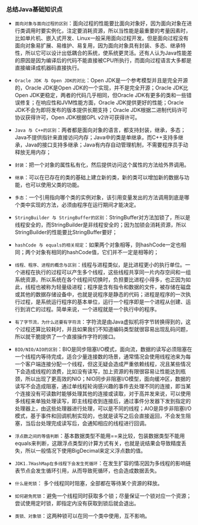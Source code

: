 ### 总结Java基础知识点

- `面向对象与面向过程的区别`：面向过程的性能要比面向对象好，因为面向对象在进行类调用时要实例化，注定要消耗资源，所以当性能是最重要的考量因素时，比如单片机、嵌入式开发、Linux一般采用面向过程开发。但是面向过程没有面向对象易扩展、易维护、易复用，因为面向对象具有封装、多态、继承特性，所以它可以设计出低耦合的系统，使系统更灵活。还有人认为Java性能差的原因是因为编译后的代码不能直接被CPU所执行，而面向过程语言大多都是直接编译成机器码直接执行。

- `Oracle JDK 与 Open JDK的对比`：Open JDK是一个参考模型并且是完全开源的，Oracle JDK是Open JDK的一个实现，并不是完全开源；Oracle JDK比Open JDK更稳定，两者的代码几乎相同，但Oracle JDK有更多的类和一些错误修复；在响应性和JVM性能方面，Oracle JDK提供更好的性能；Oracle JDK不会为即将发布的版本提供长期支持；Oracle JDK根据二进制代码许可协议获得许可，Open JDK根据GPL v2许可获得许可。

- `Java 与 C++的区别`：两者都是面向对象的语言，都支持封装，继承，多态；Java不提供指针来直接访问内存；Java中的类是单继承，而C++支持多继承，Java的接口支持多继承；Java有内存自动管理机制，不需要程序员手动释放无用内存；

- `封装`：把一个对象的属性私有化，然后提供访问这个属性的方法给外界调用。

- `继承`：可以在已存在的类的基础上建立新的类，新的类可以增加新的数据与功能，也可以使用父类的功能。

- `多态`：一个引用指向哪个类的实例对象，该引用变量发出的方法调用到底是哪个类中实现的方法，必须由程序在运行期间才能决定。

- `StringBuilder 与 StringBuffer的区别`：StringBuffer对方法加锁了，所以是线程安全的，而StringBuilder是非线程安全的；因为加锁会消耗资源，所以StringBuilder的性能要比StringBuffer要好；

- `hashCode 与 equals的相关规定`：如果两个对象相等，则hashCode一定也相同；两个对象有相同的hashCode值，它们并不一定是相等的；

- `线程、程序、进程的概念与区别`：线程与进程类似，是比进程更小的执行单位。一个进程在执行的过程可以产生多个线程，这些线程共享同一片内存空间和一组系统资源，所以系统在各个线程间切换时，负担要比进程小得多，也正因为如此，线程也被称为轻量级进程；程序是含有指令和数据的文件，被存储在磁盘或其他的数据存储设备中，也就是说程序是静态的代码；进程是程序的一次执行过程，是系统运行程序的基本单位，运行一个程序即是一个进程从创建、运行到消亡的过程。简单来说，一个进程就是一个执行中的程序。

- `有了字节流，为什么还要有字符流`：字符流是由Java虚拟机将字节转换得到的，这个过程还算比较耗时，并且如果我们不知道编码类型就很容易出现乱码问题，所以就干脆提供了一个直接操作字符的接口。

- `BIO/NIO/AIO的区别`：BIO是同步阻塞I/O模式，面向流，数据的读写必须阻塞在一个线程内等待完成，适合少量连接数的场景，通常情况会使用线程池来为每一个客户端连接分配一个线程，但这无疑会造成严重依赖线程，况且某些情况下会造成线程的浪费，比如没有读写，加上资源的有限很容易让性能达到瓶颈，所以出现了更高效的NIO；NIO同步非阻塞I/O模型，面向缓冲区，数据的读写不会造成阻塞，通过单线程轮询感兴趣的事件去处理不同的连接，即当某个连接没有可读数时能够处理其他的连接或读取，对于高并发来说，可以使用多线程来单独处理读写，即主线程收到连接后，通过事件分发器下发到指定的处理器上，由这些处理器进行处理，可以是不同的线程；AIO是异步非阻塞I/O模式，基于事件和回调机制实现的，也就是读写之后会直接返回，不会发生阻塞，当后台处理完成读写后，会通知相应的线程进行回调。

- `浮点数之间的等值判断`：基本数据类型不能用==来比较，包装数据类型不能用equals来判断，这跟浮点类型的计算方式有关，也就是说结果会导致精度丢失，所以一般情况下使用BigDecimal来定义浮点数的值。

- `JDK1.7HashMap在多线程下会发生死循环`：在发生扩容的情况因为多线程的影响链表节点会发生循环引用，从而导致死循环，也会造成数据丢失。

- `什么是死锁`： 多个线程同时阻塞，全部都在等待某个资源的释放。

- `如何避免死锁`：避免一个线程同时获取多个锁；尽量保证一个锁对应一个资源；尝试使用定时锁，即指定内没有获取到锁后就会退出。

- `类锁、对象锁`：这两种锁可以在同一个类中使用，互不影响。